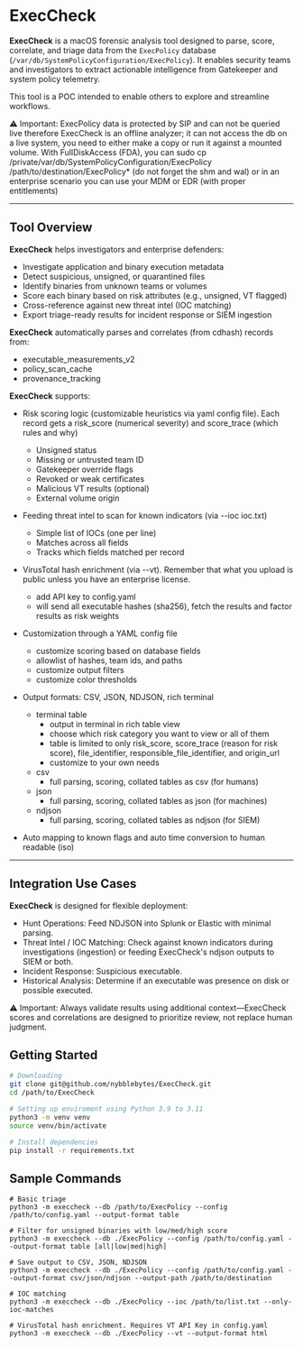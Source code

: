 # ExecCheck

**ExecCheck** is a macOS forensic analysis tool designed to parse, score, correlate, and triage data from the `ExecPolicy` database (`/var/db/SystemPolicyConfiguration/ExecPolicy`). It enables security teams and investigators to extract actionable intelligence from Gatekeeper and system policy telemetry.

This tool is a POC intended to enable others to explore and streamline workflows.

⚠️ Important: ExecPolicy data is protected by SIP and can not be queried live therefore ExecCheck is an offline analyzer; it can not access the db on a live system, you need to either make a copy or run it against a mounted volume. With FullDiskAccess (FDA), you can sudo cp /private/var/db/SystemPolicyConfiguration/ExecPolicy /path/to/destination/ExecPolicy* (do not forget the shm and wal) or in an enterprise scenario you can use your MDM or EDR (with proper entitlements)

---

## Tool Overview

**ExecCheck** helps investigators and enterprise defenders:

- Investigate application and binary execution metadata
- Detect suspicious, unsigned, or quarantined files
- Identify binaries from unknown teams or volumes
- Score each binary based on risk attributes (e.g., unsigned, VT flagged)
- Cross-reference against new threat intel (IOC matching)
- Export triage-ready results for incident response or SIEM ingestion

**ExecCheck** automatically parses and correlates (from cdhash) records from:

- executable_measurements_v2
- policy_scan_cache
- provenance_tracking

**ExecCheck** supports:

- Risk scoring logic (customizable heuristics via yaml config file). Each record gets a risk_score (numerical severity) and score_trace (which rules and why)
  - Unsigned status
  - Missing or untrusted team ID
  - Gatekeeper override flags
  - Revoked or weak certificates
  - Malicious VT results (optional)
  - External volume origin

- Feeding threat intel to scan for known indicators (via --ioc ioc.txt)
  - Simple list of IOCs (one per line)
  - Matches across all fields
  - Tracks which fields matched per record

- VirusTotal hash enrichment (via --vt). Remember that what you upload is public unless you have an enterprise license.
  - add API key to config.yaml
  - will send all executable hashes (sha256), fetch the results and factor results as risk weights

- Customization through a YAML config file
  - customize scoring based on database fields
  - allowlist of hashes, team ids, and paths
  - customize output filters
  - customize color thresholds

- Output formats: CSV, JSON, NDJSON, rich terminal
  - terminal table
    - output in terminal in rich table view
    - choose which risk category you want to view or all of them
    - table is limited to only risk_score, score_trace (reason for risk score), file_identifier, responsible_file_identifier, and origin_url
    - customize to your own needs
  - csv
    - full parsing, scoring, collated tables as csv (for humans)
  - json
    - full parsing, scoring, collated tables as json (for machines)
  - ndjson
    - full parsing, scoring, collated tables as ndjson (for SIEM)

- Auto mapping to known flags and auto time conversion to human readable (iso)

---
## Integration Use Cases

**ExecCheck** is designed for flexible deployment:
- Hunt Operations: Feed NDJSON into Splunk or Elastic with minimal parsing.
- Threat Intel / IOC Matching: Check against known indicators during investigations (ingestion) or feeding ExecCheck's ndjson outputs to SIEM or both.
- Incident Response: Suspicious executable.
- Historical Analysis: Determine if an executable was presence on disk or possible executed.

⚠️ Important: Always validate results using additional context—ExecCheck scores and correlations are designed to prioritize review, not replace human judgment.

## Getting Started
```bash
# Downloading
git clone git@github.com/nybblebytes/ExecCheck.git
cd /path/to/ExecCheck

# Setting up enviroment using Python 3.9 to 3.11
python3 -m venv venv
source venv/bin/activate

# Install dependencies
pip install -r requirements.txt
```
## Sample Commands
```
# Basic triage
python3 -m execcheck --db /path/to/ExecPolicy --config /path/to/config.yaml --output-format table

# Filter for unsigned binaries with low/med/high score
python3 -m execcheck --db ./ExecPolicy --config /path/to/config.yaml --output-format table [all|low|med|high]

# Save output to CSV, JSON, NDJSON
python3 -m execcheck --db ./ExecPolicy --config /path/to/config.yaml --output-format csv/json/ndjson --output-path /path/to/destination

# IOC matching
python3 -m execcheck --db ./ExecPolicy --ioc /path/to/list.txt --only-ioc-matches

# VirusTotal hash enrichment. Requires VT API Key in config.yaml
python3 -m execcheck --db ./ExecPolicy --vt --output-format html
```
